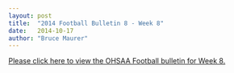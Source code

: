 ```yaml
---
layout: post
title:  "2014 Football Bulletin 8 - Week 8"
date:   2014-10-17
author: "Bruce Maurer"
---
```


[Please click here to view the OHSAA Football bulletin for Week 8.](https://storage.googleapis.com/ohsaa-websites/bulletins/2014/2014-Football-Bulletin-8-Week-8.pdf)
